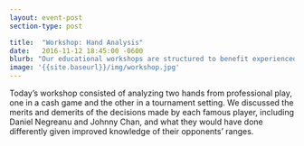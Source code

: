 ```yaml
---
layout: event-post
section-type: post

title:  "Workshop: Hand Analysis"
date:   2016-11-12 18:45:00 -0600
blurb: "Our educational workshops are structured to benefit experienced players and novices alike, with ample time to play following the workshop."
image: '{{site.baseurl}}/img/workshop.jpg'
---
```

Today’s workshop consisted of analyzing two hands from professional play, one in a cash game and the other in a tournament setting.  We discussed the merits and demerits of the decisions made by each famous player, including Daniel Negreanu and Johnny Chan, and what they would have done differently given improved knowledge of their opponents’ ranges.

